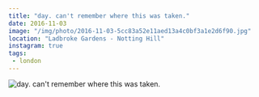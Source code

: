 ```yaml
---
title: "day. can't remember where this was taken."
date: 2016-11-03
image: "/img/photo/2016-11-03-5cc83a52e11aed13a4c0bf3a1e2d6f90.jpg"
location: "Ladbroke Gardens - Notting Hill"
instagram: true
tags:
 - london
---
```


![day. can't remember where this was taken.](/img/photo/2016-11-03-5cc83a52e11aed13a4c0bf3a1e2d6f90.jpg)
